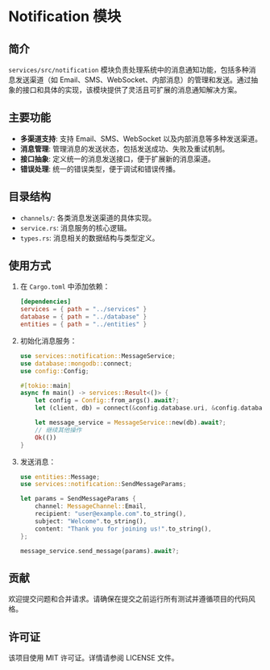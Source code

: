 # Notification 模块

## 简介

`services/src/notification` 模块负责处理系统中的消息通知功能，包括多种消息发送渠道（如 Email、SMS、WebSocket、内部消息）的管理和发送。通过抽象的接口和具体的实现，该模块提供了灵活且可扩展的消息通知解决方案。

## 主要功能

- **多渠道支持**: 支持 Email、SMS、WebSocket 以及内部消息等多种发送渠道。
- **消息管理**: 管理消息的发送状态，包括发送成功、失败及重试机制。
- **接口抽象**: 定义统一的消息发送接口，便于扩展新的消息渠道。
- **错误处理**: 统一的错误类型，便于调试和错误传播。

## 目录结构

- `channels/`: 各类消息发送渠道的具体实现。
- `service.rs`: 消息服务的核心逻辑。
- `types.rs`: 消息相关的数据结构与类型定义。

## 使用方式

1. 在 `Cargo.toml` 中添加依赖：
    ```toml
    [dependencies]
    services = { path = "../services" }
    database = { path = "../database" }
    entities = { path = "../entities" }
    ```

2. 初始化消息服务：
    ```rust
    use services::notification::MessageService;
    use database::mongodb::connect;
    use config::Config;

    #[tokio::main]
    async fn main() -> services::Result<()> {
        let config = Config::from_args().await?;
        let (client, db) = connect(&config.database.uri, &config.database.db_name).await?;

        let message_service = MessageService::new(db).await?;
        // 继续其他操作
        Ok(())
    }
    ```

3. 发送消息：
    ```rust
    use entities::Message;
    use services::notification::SendMessageParams;

    let params = SendMessageParams {
        channel: MessageChannel::Email,
        recipient: "user@example.com".to_string(),
        subject: "Welcome".to_string(),
        content: "Thank you for joining us!".to_string(),
    };

    message_service.send_message(params).await?;
    ```

## 贡献

欢迎提交问题和合并请求。请确保在提交之前运行所有测试并遵循项目的代码风格。

## 许可证

该项目使用 MIT 许可证。详情请参阅 LICENSE 文件。 